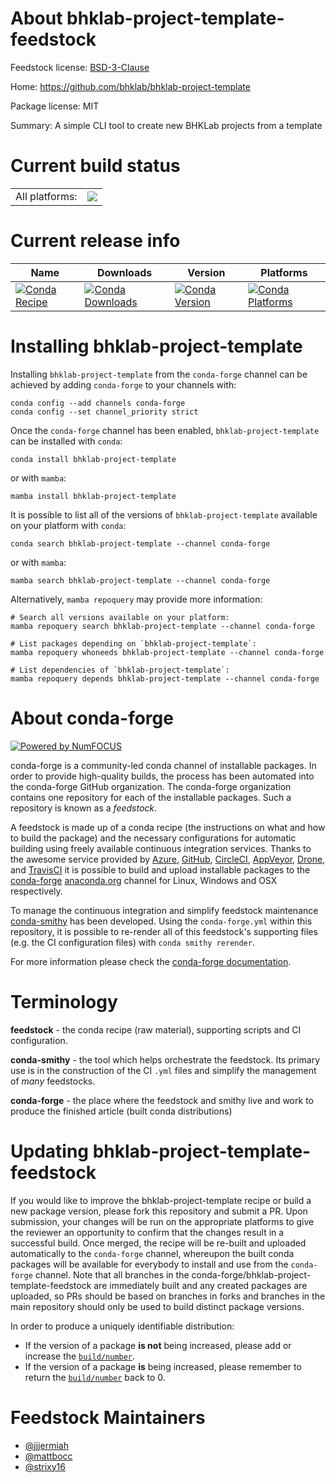 About bhklab-project-template-feedstock
=======================================

Feedstock license: [BSD-3-Clause](https://github.com/conda-forge/bhklab-project-template-feedstock/blob/main/LICENSE.txt)

Home: https://github.com/bhklab/bhklab-project-template

Package license: MIT

Summary: A simple CLI tool to create new BHKLab projects from a template

Current build status
====================


<table><tr><td>All platforms:</td>
    <td>
      <a href="https://dev.azure.com/conda-forge/feedstock-builds/_build/latest?definitionId=25690&branchName=main">
        <img src="https://dev.azure.com/conda-forge/feedstock-builds/_apis/build/status/bhklab-project-template-feedstock?branchName=main">
      </a>
    </td>
  </tr>
</table>

Current release info
====================

| Name | Downloads | Version | Platforms |
| --- | --- | --- | --- |
| [![Conda Recipe](https://img.shields.io/badge/recipe-bhklab--project--template-green.svg)](https://anaconda.org/conda-forge/bhklab-project-template) | [![Conda Downloads](https://img.shields.io/conda/dn/conda-forge/bhklab-project-template.svg)](https://anaconda.org/conda-forge/bhklab-project-template) | [![Conda Version](https://img.shields.io/conda/vn/conda-forge/bhklab-project-template.svg)](https://anaconda.org/conda-forge/bhklab-project-template) | [![Conda Platforms](https://img.shields.io/conda/pn/conda-forge/bhklab-project-template.svg)](https://anaconda.org/conda-forge/bhklab-project-template) |

Installing bhklab-project-template
==================================

Installing `bhklab-project-template` from the `conda-forge` channel can be achieved by adding `conda-forge` to your channels with:

```
conda config --add channels conda-forge
conda config --set channel_priority strict
```

Once the `conda-forge` channel has been enabled, `bhklab-project-template` can be installed with `conda`:

```
conda install bhklab-project-template
```

or with `mamba`:

```
mamba install bhklab-project-template
```

It is possible to list all of the versions of `bhklab-project-template` available on your platform with `conda`:

```
conda search bhklab-project-template --channel conda-forge
```

or with `mamba`:

```
mamba search bhklab-project-template --channel conda-forge
```

Alternatively, `mamba repoquery` may provide more information:

```
# Search all versions available on your platform:
mamba repoquery search bhklab-project-template --channel conda-forge

# List packages depending on `bhklab-project-template`:
mamba repoquery whoneeds bhklab-project-template --channel conda-forge

# List dependencies of `bhklab-project-template`:
mamba repoquery depends bhklab-project-template --channel conda-forge
```


About conda-forge
=================

[![Powered by
NumFOCUS](https://img.shields.io/badge/powered%20by-NumFOCUS-orange.svg?style=flat&colorA=E1523D&colorB=007D8A)](https://numfocus.org)

conda-forge is a community-led conda channel of installable packages.
In order to provide high-quality builds, the process has been automated into the
conda-forge GitHub organization. The conda-forge organization contains one repository
for each of the installable packages. Such a repository is known as a *feedstock*.

A feedstock is made up of a conda recipe (the instructions on what and how to build
the package) and the necessary configurations for automatic building using freely
available continuous integration services. Thanks to the awesome service provided by
[Azure](https://azure.microsoft.com/en-us/services/devops/), [GitHub](https://github.com/),
[CircleCI](https://circleci.com/), [AppVeyor](https://www.appveyor.com/),
[Drone](https://cloud.drone.io/welcome), and [TravisCI](https://travis-ci.com/)
it is possible to build and upload installable packages to the
[conda-forge](https://anaconda.org/conda-forge) [anaconda.org](https://anaconda.org/)
channel for Linux, Windows and OSX respectively.

To manage the continuous integration and simplify feedstock maintenance
[conda-smithy](https://github.com/conda-forge/conda-smithy) has been developed.
Using the ``conda-forge.yml`` within this repository, it is possible to re-render all of
this feedstock's supporting files (e.g. the CI configuration files) with ``conda smithy rerender``.

For more information please check the [conda-forge documentation](https://conda-forge.org/docs/).

Terminology
===========

**feedstock** - the conda recipe (raw material), supporting scripts and CI configuration.

**conda-smithy** - the tool which helps orchestrate the feedstock.
                   Its primary use is in the construction of the CI ``.yml`` files
                   and simplify the management of *many* feedstocks.

**conda-forge** - the place where the feedstock and smithy live and work to
                  produce the finished article (built conda distributions)


Updating bhklab-project-template-feedstock
==========================================

If you would like to improve the bhklab-project-template recipe or build a new
package version, please fork this repository and submit a PR. Upon submission,
your changes will be run on the appropriate platforms to give the reviewer an
opportunity to confirm that the changes result in a successful build. Once
merged, the recipe will be re-built and uploaded automatically to the
`conda-forge` channel, whereupon the built conda packages will be available for
everybody to install and use from the `conda-forge` channel.
Note that all branches in the conda-forge/bhklab-project-template-feedstock are
immediately built and any created packages are uploaded, so PRs should be based
on branches in forks and branches in the main repository should only be used to
build distinct package versions.

In order to produce a uniquely identifiable distribution:
 * If the version of a package **is not** being increased, please add or increase
   the [``build/number``](https://docs.conda.io/projects/conda-build/en/latest/resources/define-metadata.html#build-number-and-string).
 * If the version of a package **is** being increased, please remember to return
   the [``build/number``](https://docs.conda.io/projects/conda-build/en/latest/resources/define-metadata.html#build-number-and-string)
   back to 0.

Feedstock Maintainers
=====================

* [@jjjermiah](https://github.com/jjjermiah/)
* [@mattbocc](https://github.com/mattbocc/)
* [@strixy16](https://github.com/strixy16/)

